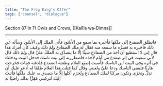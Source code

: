 ```yaml
---
title: "The Frog King's Offer"
tags: ['counsel', "dialogue"]
---
```


 Section 87 in 7) Owls and Crows, [[Kalīla wa-Dimna]]

---
فانطلق الضفدع إلى ملكها فأخبره بما سمع من الأسْود فأتى الملك إلى الأسْود وسأله عن ذلك فأخبره به فسرَّه ما سمعه منه فقال له ملك الضفادع ولِمَ ذلك وكيف كان أمرك هذا قال إني لا أستطيع أن آخذ من الضفادع شيئًا إلَّا ما يتصدَّق به الملكُ عليَّ قال ولِمَ ذلك قال لأني سعيت في إثر ضِفدع من أيام لآخذه فاضطررته إلى بيت ناسك فدخل البيت ودخلتُ في أثره وفي البيت ابن الناسك فأصبت إصبَع الغلام وظننته الضفدع فلدغته فمات فخرجت هاربًا فتبعني الناسك ودعا عليَّ ولعنني وقال كما قتلت هذا الغلام ظلمًا له أدعو عليك أن تذِلَّ وتخزَى وتكون مركبًا لملك الضفادع وتُحرَم أكلَها إلَّا ما يتصدق به عليك ملكُها فأتيتُ إليك لتركبني مُقِرًّا بذلك راضيًا به
